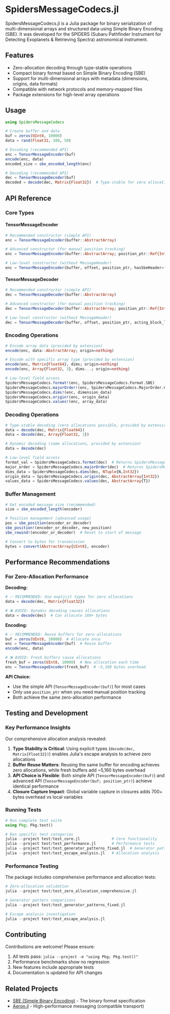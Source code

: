 # SpidersMessageCodecs.jl

SpidersMessageCodecs.jl is a Julia package for binary serialization of multi-dimensional arrays and structured data using Simple Binary Encoding (SBE). It was developed for the SPIDERS (Subaru Pathfinder Instrument for Detecting Exoplanets & Retrieving Spectra) astronomical instrument.

## Features

- Zero-allocation decoding through type-stable operations
- Compact binary format based on Simple Binary Encoding (SBE)
- Support for multi-dimensional arrays with metadata (dimensions, origins, data formats)
- Compatible with network protocols and memory-mapped files
- Package extensions for high-level array operations

## Usage

```julia
using SpidersMessageCodecs

# Create buffer and data
buf = zeros(UInt8, 10000)
data = rand(Float32, 100, 50)

# Encoding (recommended API)
enc = TensorMessageEncoder(buf)
encode(enc, data)
encoded_size = sbe_encoded_length(enc)

# Decoding (recommended API)
dec = TensorMessageDecoder(buf)
decoded = decode(dec, Matrix{Float32})  # Type-stable for zero allocations
```

## API Reference

### Core Types

#### TensorMessageEncoder
```julia
# Recommended constructor (simple API)
enc = TensorMessageEncoder(buffer::AbstractArray)

# Advanced constructor (for manual position tracking)
enc = TensorMessageEncoder(buffer::AbstractArray; position_ptr::Ref{Int64}=Ref(0))

# Low-level constructor (without MessageHeader)
enc = TensorMessageEncoder(buffer, offset, position_ptr, hasSbeHeader=false)
```

#### TensorMessageDecoder
```julia
# Recommended constructor (simple API)
dec = TensorMessageDecoder(buffer::AbstractArray)

# Advanced constructor (for manual position tracking)
dec = TensorMessageDecoder(buffer::AbstractArray; position_ptr::Ref{Int64}=Ref(0))

# Low-level constructor (without MessageHeader)
dec = TensorMessageDecoder(buffer, offset, position_ptr, acting_block_length, acting_version)
```

### Encoding Operations
```julia
# Encode array data (provided by extension)
encode(enc, data::AbstractArray; origin=nothing)

# Encode with specific array type (provided by extension)
encode(enc, Matrix{Float64}, dims; origin=nothing)
encode(enc, Array{Float32, 3}, dims...; origin=nothing)

# Low-level field access
SpidersMessageCodecs.format!(enc, SpidersMessageCodecs.Format.SBE)
SpidersMessageCodecs.majorOrder!(enc, SpidersMessageCodecs.MajorOrder.COLUMN)
SpidersMessageCodecs.dims!(enc, dimension_data)
SpidersMessageCodecs.origin!(enc, origin_data)
SpidersMessageCodecs.values!(enc, array_data)
```

### Decoding Operations
```julia
# Type-stable decoding (zero allocations possible, provided by extension)
data = decode(dec, Matrix{Float64})
data = decode(dec, Array{Float32, 3})

# Dynamic decoding (some allocations, provided by extension)
data = decode(dec)

# Low-level field access
format_val = SpidersMessageCodecs.format(dec)  # Returns SpidersMessageCodecs.Format.SbeEnum
major_order = SpidersMessageCodecs.majorOrder(dec)  # Returns SpidersMessageCodecs.MajorOrder.SbeEnum
dims_data = SpidersMessageCodecs.dims(dec, NTuple{N,Int32})
origin_data = SpidersMessageCodecs.origin(dec, AbstractArray{Int32})
values_data = SpidersMessageCodecs.values(dec, AbstractArray{T})
```

### Buffer Management
```julia
# Get encoded message size (recommended)
size = sbe_encoded_length(encoder)

# Position management (advanced usage)
pos = sbe_position(encoder_or_decoder)
sbe_position!(encoder_or_decoder, new_position)
sbe_rewind!(encoder_or_decoder)  # Reset to start of message

# Convert to bytes for transmission
bytes = convert(AbstractArray{UInt8}, encoder)
```

## Performance Recommendations

### For Zero-Allocation Performance

**Decoding:**
```julia
# ✅ RECOMMENDED: Use explicit types for zero allocations
data = decode(dec, Matrix{Float32})

# ❌ AVOID: Dynamic decoding causes allocations
data = decode(dec)  # Can allocate 160+ bytes
```

**Encoding:**
```julia
# ✅ RECOMMENDED: Reuse buffers for zero allocations
buf = zeros(UInt8, 10000)  # Allocate once
enc = TensorMessageEncoder(buf)  # Reuse buffer
encode(enc, data)

# ❌ AVOID: Fresh buffers cause allocations
fresh_buf = zeros(UInt8, 10000)  # New allocation each time
enc = TensorMessageEncoder(fresh_buf)  # ~5,160 bytes overhead
```

**API Choice:**
- Use the simple API (`TensorMessageEncoder(buf)`) for most cases
- Only use `position_ptr` when you need manual position tracking
- Both achieve the same zero-allocation performance

## Testing and Development

### Key Performance Insights

Our comprehensive allocation analysis revealed:

1. **Type Stability is Critical**: Using explicit types (`decode(dec, Matrix{Float32})`) enables Julia's escape analysis to achieve zero allocations
2. **Buffer Reuse Matters**: Reusing the same buffer for encoding achieves zero allocations, while fresh buffers add ~5,160 bytes overhead
3. **API Choice is Flexible**: Both simple API (`TensorMessageEncoder(buf)`) and advanced API (`TensorMessageEncoder(buf; position_ptr)`) achieve identical performance
4. **Closure Capture Impact**: Global variable capture in closures adds 700+ bytes overhead vs local variables

### Running Tests
```julia
# Run complete test suite
using Pkg; Pkg.test()

# Run specific test categories
julia --project test/test_core.jl              # Core functionality
julia --project test/test_performance.jl       # Performance tests
julia --project test/test_generator_patterns_fixed.jl  # Generator patterns
julia --project test/test_escape_analysis.jl   # Allocation analysis
```

### Performance Testing
The package includes comprehensive performance and allocation tests:

```julia
# Zero-allocation validation
julia --project test/test_zero_allocation_comprehensive.jl

# Generator pattern comparisons
julia --project test/test_generator_patterns_fixed.jl

# Escape analysis investigation
julia --project test/test_escape_analysis.jl
```

## Contributing

Contributions are welcome! Please ensure:

1. All tests pass: `julia --project -e "using Pkg; Pkg.test()"`
2. Performance benchmarks show no regression
3. New features include appropriate tests
4. Documentation is updated for API changes

## Related Projects

- [SBE (Simple Binary Encoding)](https://real-logic.github.io/simple-binary-encoding/) - The binary format specification
- [Aeron.jl](https://github.com/DarrylGamroth/Aeron.jl) - High-performance messaging (compatible transport)
